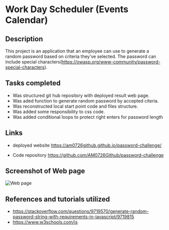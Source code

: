 # Work Day Scheduler (Events Calendar)
## Description

This project is an application that an employee can use to generate a random password based on criteria they’ve selected.
The password can include special characters(https://owasp.org/www-community/password-special-characters).  

## Tasks completed

* Was structured git hub repository with deployed result web page.
* Was aded function to generate random password by accepted citeria.
* Was reconstructed local start point code and files structure.
* Was added some responsibility to css code. 
* Was added conditional loops to protect right enters for password length 

## Links

* deployed website https://am0726github.github.io/password-challenge/

* Code repository https://github.com/AM0726Github/password-challenge

## Screenshot of Web page

![Web page](./assets/images/screenshoot.JPG)

## References and tutorials utilized

* https://stackoverflow.com/questions/9719570/generate-random-password-string-with-requirements-in-javascript/9719815
* https://www.w3schools.com/js

